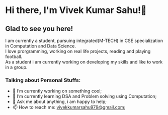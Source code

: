 # Hi there, I'm Vivek Kumar Sahu!👋 

## Glad to see you here!

I am currently a student, pursuing integrated(M-TECH) in CSE specialization in Computation and Data Science.                                    
I love prorgramming, working on real life projects, reading and playing football.                                                   
As a student i am currently working on developing my skills and like to work in a group. 

### Talking about Personal Stuffs:

- 🔭 I’m currently working on something cool;
- 🌱 I’m currently learning DSA and Problem solving using Computation;
- 💬 Ask me about anything, i am happy to help;
- 📫 How to reach me: vivekkumarsahu979@gmail.com;

<!--
**Vivekkumarsahu07/Vivekkumarsahu07** is a ✨ _special_ ✨ repository because its `README.md` (this file) appears on your GitHub profile.

Here are some ideas to get you started:

- 🔭 I’m currently working on ...
- 🌱 I’m currently learning ...
- 👯 I’m looking to collaborate on ...
- 🤔 I’m looking for help with ...
- 💬 Ask me about ...
- 📫 How to reach me: ...
- 😄 Pronouns: ...
- ⚡ Fun fact: ...
-->
